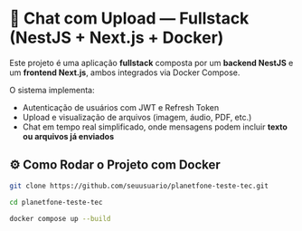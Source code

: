 # 💬 Chat com Upload — Fullstack (NestJS + Next.js + Docker)

Este projeto é uma aplicação **fullstack** composta por um **backend NestJS** e um **frontend Next.js**, ambos integrados via Docker Compose.

O sistema implementa:
- Autenticação de usuários com JWT e Refresh Token  
- Upload e visualização de arquivos (imagem, áudio, PDF, etc.)  
- Chat em tempo real simplificado, onde mensagens podem incluir **texto ou arquivos já enviados**


## ⚙️ Como Rodar o Projeto com Docker


```bash
git clone https://github.com/seuusuario/planetfone-teste-tec.git

cd planetfone-teste-tec

docker compose up --build



